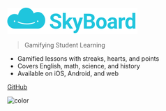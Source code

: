 ![logo](images/logo_horizontal.svg ":size=500")

> Gamifying Student Learning

- Gamified lessons with streaks, hearts, and points
- Covers English, math, science, and history
- Available on iOS, Android, and web

[GitHub](https://github.com/Ryan-Sum/SkyLearn",)

![color](#F0F0F0)
